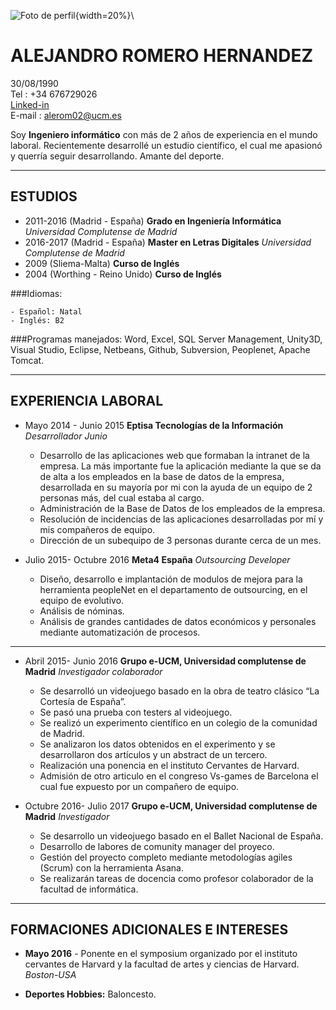 ![Foto de perfil](./photolink.jpg){width=20%}\ 

# ALEJANDRO ROMERO HERNANDEZ

30/08/1990    
Tel : +34 676729026    
[Linked-in](http://www.linkedin.com/in/alejandro-romero-hernández-931a99b8)    
E-mail : alerom02@ucm.es   

Soy **Ingeniero informático** con más de 2 años de experiencia en el mundo laboral. Recientemente desarrollé un estudio científico, el cual me apasionó y querría seguir desarrollando. Amante del deporte.

- - -

## ESTUDIOS
- 2011-2016 (Madrid - España) **Grado en Ingeniería Informática** *Universidad Complutense de Madrid*
- 2016-2017 (Madrid - España) **Master en Letras Digitales** *Universidad Complutense de Madrid*
- 2009 (Sliema-Malta) **Curso de Inglés**
- 2004 (Worthing - Reino Unido) **Curso de Inglés**

###Idiomas:

	- Español: Natal
	- Inglés: B2


###Programas manejados: Word, Excel, SQL Server Management, Unity3D, Visual Studio, Eclipse, Netbeans, Github, Subversion, Peoplenet, Apache Tomcat.

- - -

## EXPERIENCIA LABORAL

- Mayo 2014 - Junio 2015	**Eptisa Tecnologías de la Información** *Desarrollador Junio*
	- Desarrollo de las aplicaciones web que formaban la intranet de la empresa. La más importante fue la aplicación mediante la que se da de alta a los empleados en la base de datos de la empresa, desarrollada en su mayoría por mi con la ayuda de un equipo de 2 personas más, del cual estaba al cargo.
	- Administración de la Base de Datos de los empleados de la empresa.
	- Resolución de incidencias de las aplicaciones desarrolladas por mí y mis compañeros de equipo.
	- Dirección de un subequipo de 3 personas durante cerca de un mes.

- Julio 2015- Octubre 2016	**Meta4 España** *Outsourcing Developer*
	- Diseño, desarrollo e implantación de modulos de mejora para la herramienta peopleNet en el departamento de outsourcing, en el equipo de evolutivo.
	- Análisis de nóminas.
	- Análisis de grandes cantidades de datos económicos y personales mediante automatización de procesos.


* * *

- Abril 2015- Junio 2016 	**Grupo e-UCM, Universidad complutense de Madrid** *Investigador colaborador*
	- Se desarrolló un videojuego basado en la obra de teatro clásico “La Cortesía de España”.
	- Se pasó una prueba con testers al videojuego.
	- Se realizó un experimento científico en un colegio de la comunidad de Madrid.
	- Se analizaron los datos obtenidos en el experimento y se desarrollaron dos artículos y un abstract de un tercero.
	- Realización una ponencia en el instituto Cervantes de Harvard.
    - Admisión de otro articulo en el congreso Vs-games de Barcelona el cual fue expuesto por un compañero de equipo.

- Octubre 2016- Julio 2017 	**Grupo e-UCM, Universidad complutense de Madrid** *Investigador*
	- Se desarrollo un videojuego basado en el Ballet Nacional de España.
	- Desarrollo de labores de comunity manager del proyeco.
	- Gestión del proyecto completo mediante metodologías agiles (Scrum) con la herramienta Asana.
	- Se realizarán tareas de docencia como profesor colaborador de la facultad de informática.


- - -
## FORMACIONES ADICIONALES E INTERESES
- **Mayo 2016** - Ponente en el symposium organizado por el instituto cervantes de Harvard y la facultad de artes y ciencias de Harvard. *Boston-USA*

- **Deportes Hobbies:** Baloncesto.
